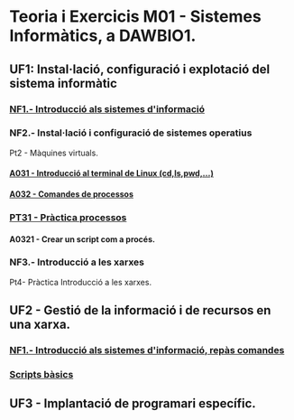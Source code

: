 # Teoria i Exercicis M01 - Sistemes Informàtics, a DAWBIO1. 

## UF1: Instal·lació, configuració i explotació del sistema informàtic

### [NF1.- Introducció als sistemes d'informació](./m01-uf1/uf1-nf1-sessio11-components-si.md)

### NF2.- Instal·lació i configuració de sistemes operatius

Pt2 - Màquines virtuals.

#### [A031 - Introducció al terminal de Linux (cd,ls,pwd,...)](./m01-uf1/uf1-nf2-exercicisTerminalLinux.md)

#### [A032 - Comandes de processos](./m01-uf1/uf1-nf2-pt3-introprocessos.md)

### [PT31 - Pràctica processos](https://github.com/miquelamorosaldev/m01-sistemes-dawbio-2122/tree/main/m01-uf1/practica3)


#### A0321 - Crear un script com a procés.


### NF3.- Introducció a les xarxes

Pt4- Pràctica Introducció a les xarxes.

## UF2 - Gestió de la informació i de recursos en una xarxa.

### [NF1.- Introducció als sistemes d'informació, repàs comandes](./m01-uf2/uf2-nf1-scripting.md)

### [Scripts bàsics](https://github.com/miquelamorosaldev/m01-sistemes-dawbio-2122/tree/main/m01-uf2/scripts)

## UF3 - Implantació de programari específic.
